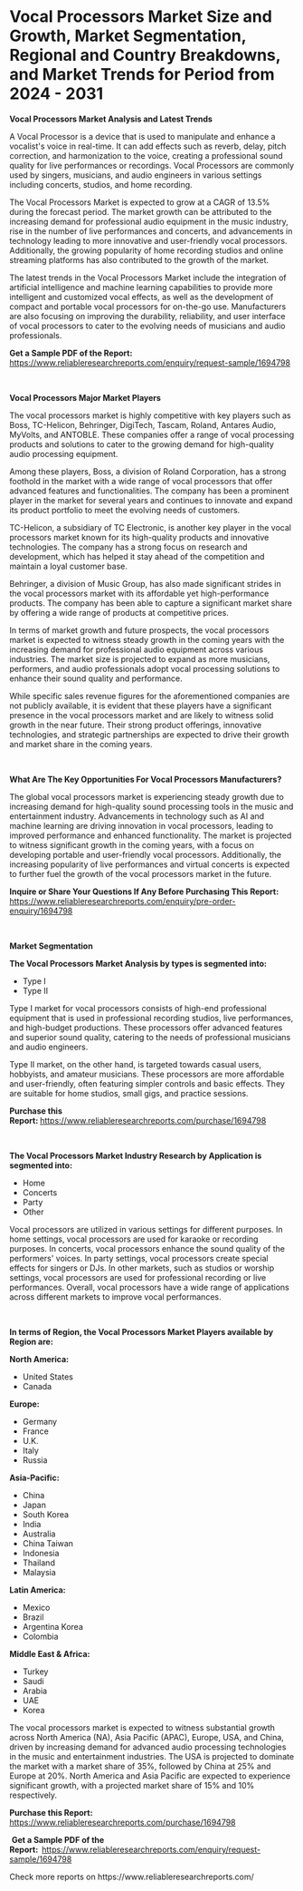 <p><h1>Vocal Processors Market Size and Growth, Market Segmentation, Regional and Country Breakdowns, and Market Trends for Period from 2024 -  2031</h1></p><p><strong>Vocal Processors Market Analysis and Latest Trends</strong></p>
<p><p>A Vocal Processor is a device that is used to manipulate and enhance a vocalist's voice in real-time. It can add effects such as reverb, delay, pitch correction, and harmonization to the voice, creating a professional sound quality for live performances or recordings. Vocal Processors are commonly used by singers, musicians, and audio engineers in various settings including concerts, studios, and home recording.</p><p>The Vocal Processors Market is expected to grow at a CAGR of 13.5% during the forecast period. The market growth can be attributed to the increasing demand for professional audio equipment in the music industry, rise in the number of live performances and concerts, and advancements in technology leading to more innovative and user-friendly vocal processors. Additionally, the growing popularity of home recording studios and online streaming platforms has also contributed to the growth of the market.</p><p>The latest trends in the Vocal Processors Market include the integration of artificial intelligence and machine learning capabilities to provide more intelligent and customized vocal effects, as well as the development of compact and portable vocal processors for on-the-go use. Manufacturers are also focusing on improving the durability, reliability, and user interface of vocal processors to cater to the evolving needs of musicians and audio professionals.</p></p>
<p><strong>Get a Sample PDF of the Report:&nbsp;</strong> <a href="https://www.reliableresearchreports.com/enquiry/request-sample/1694798">https://www.reliableresearchreports.com/enquiry/request-sample/1694798</a></p>
<p>&nbsp;</p>
<p><strong>Vocal Processors Major Market Players</strong></p>
<p><p>The vocal processors market is highly competitive with key players such as Boss, TC-Helicon, Behringer, DigiTech, Tascam, Roland, Antares Audio, MyVolts, and ANTOBLE. These companies offer a range of vocal processing products and solutions to cater to the growing demand for high-quality audio processing equipment.</p><p>Among these players, Boss, a division of Roland Corporation, has a strong foothold in the market with a wide range of vocal processors that offer advanced features and functionalities. The company has been a prominent player in the market for several years and continues to innovate and expand its product portfolio to meet the evolving needs of customers.</p><p>TC-Helicon, a subsidiary of TC Electronic, is another key player in the vocal processors market known for its high-quality products and innovative technologies. The company has a strong focus on research and development, which has helped it stay ahead of the competition and maintain a loyal customer base.</p><p>Behringer, a division of Music Group, has also made significant strides in the vocal processors market with its affordable yet high-performance products. The company has been able to capture a significant market share by offering a wide range of products at competitive prices.</p><p>In terms of market growth and future prospects, the vocal processors market is expected to witness steady growth in the coming years with the increasing demand for professional audio equipment across various industries. The market size is projected to expand as more musicians, performers, and audio professionals adopt vocal processing solutions to enhance their sound quality and performance.</p><p>While specific sales revenue figures for the aforementioned companies are not publicly available, it is evident that these players have a significant presence in the vocal processors market and are likely to witness solid growth in the near future. Their strong product offerings, innovative technologies, and strategic partnerships are expected to drive their growth and market share in the coming years.</p></p>
<p>&nbsp;</p>
<p><strong>What Are The Key Opportunities For Vocal Processors Manufacturers?</strong></p>
<p><p>The global vocal processors market is experiencing steady growth due to increasing demand for high-quality sound processing tools in the music and entertainment industry. Advancements in technology such as AI and machine learning are driving innovation in vocal processors, leading to improved performance and enhanced functionality. The market is projected to witness significant growth in the coming years, with a focus on developing portable and user-friendly vocal processors. Additionally, the increasing popularity of live performances and virtual concerts is expected to further fuel the growth of the vocal processors market in the future.</p></p>
<p><strong>Inquire or Share Your Questions If Any Before Purchasing This Report:</strong> <a href="https://www.reliableresearchreports.com/enquiry/pre-order-enquiry/1694798">https://www.reliableresearchreports.com/enquiry/pre-order-enquiry/1694798</a></p>
<p>&nbsp;</p>
<p><strong>Market Segmentation</strong></p>
<p><strong>The Vocal Processors Market Analysis by types is segmented into:</strong></p>
<p><ul><li>Type I</li><li>Type II</li></ul></p>
<p><p>Type I market for vocal processors consists of high-end professional equipment that is used in professional recording studios, live performances, and high-budget productions. These processors offer advanced features and superior sound quality, catering to the needs of professional musicians and audio engineers.</p><p>Type II market, on the other hand, is targeted towards casual users, hobbyists, and amateur musicians. These processors are more affordable and user-friendly, often featuring simpler controls and basic effects. They are suitable for home studios, small gigs, and practice sessions.</p></p>
<p><strong>Purchase this Report:&nbsp;</strong><a href="https://www.reliableresearchreports.com/purchase/1694798">https://www.reliableresearchreports.com/purchase/1694798</a></p>
<p>&nbsp;</p>
<p><strong>The Vocal Processors Market Industry Research by Application is segmented into:</strong></p>
<p><ul><li>Home</li><li>Concerts</li><li>Party</li><li>Other</li></ul></p>
<p><p>Vocal processors are utilized in various settings for different purposes. In home settings, vocal processors are used for karaoke or recording purposes. In concerts, vocal processors enhance the sound quality of the performers' voices. In party settings, vocal processors create special effects for singers or DJs. In other markets, such as studios or worship settings, vocal processors are used for professional recording or live performances. Overall, vocal processors have a wide range of applications across different markets to improve vocal performances.</p></p>
<p>&nbsp;</p>
<p><strong>In terms of Region, the Vocal Processors Market Players available by Region are:</strong></p>
<p>
    <p> <strong> North America: </strong>
        <ul>
            <li>United States</li>
            <li>Canada</li>
        </ul>
        </p> 
    <p> <strong> Europe: </strong>
        <ul>
            <li>Germany</li>
            <li>France</li>
            <li>U.K.</li>
            <li>Italy</li>
            <li>Russia</li>
        </ul>
        </p> 
    <p> <strong> Asia-Pacific: </strong>
        <ul>
            <li>China</li>
            <li>Japan</li>
            <li>South Korea</li>
            <li>India</li>
            <li>Australia</li>
            <li>China Taiwan</li>
            <li>Indonesia</li>
            <li>Thailand</li>
            <li>Malaysia</li>
        </ul>
        </p> 
    <p> <strong> Latin America: </strong>
        <ul>
            <li>Mexico</li>
            <li>Brazil</li>
            <li>Argentina Korea</li>
            <li>Colombia</li>
        </ul>
        </p> 
    <p> <strong> Middle East & Africa: </strong>
        <ul>
            <li>Turkey</li>
            <li>Saudi</li>
            <li>Arabia</li>
            <li>UAE</li>
            <li>Korea</li>
        </ul>
    </p>
    </p>
<p><p>The vocal processors market is expected to witness substantial growth across North America (NA), Asia Pacific (APAC), Europe, USA, and China, driven by increasing demand for advanced audio processing technologies in the music and entertainment industries. The USA is projected to dominate the market with a market share of 35%, followed by China at 25% and Europe at 20%. North America and Asia Pacific are expected to experience significant growth, with a projected market share of 15% and 10% respectively.</p></p>
<p><strong>Purchase this Report: </strong><a href="https://www.reliableresearchreports.com/purchase/1694798">https://www.reliableresearchreports.com/purchase/1694798</a></p>
<p>&nbsp;<strong>Get a Sample PDF of the Report:&nbsp;&nbsp;</strong><a href="https://www.reliableresearchreports.com/enquiry/request-sample/1694798">https://www.reliableresearchreports.com/enquiry/request-sample/1694798</a></p>
<p><strong></strong></p>
<p>Check more reports on https://www.reliableresearchreports.com/</p>